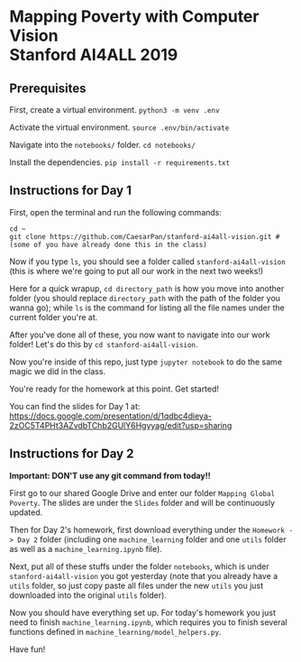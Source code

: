 # Mapping Poverty with Computer Vision <br/> Stanford AI4ALL 2019

## Prerequisites

First, create a virtual environment.
`python3 -m venv .env`

Activate the virtual environment.
`source .env/bin/activate`

Navigate into the `notebooks/` folder.
`cd notebooks/`

Install the dependencies.
`pip install -r requirements.txt`

## Instructions for Day 1

First, open the terminal and run the following commands:

```
cd ~
git clone https://github.com/CaesarPan/stanford-ai4all-vision.git #(some of you have already done this in the class)
```

Now if you type `ls`, you should see a folder called `stanford-ai4all-vision` (this is where we're going to put all our work in the next two weeks!)

Here for a quick wrapup, `cd directory_path` is how you move into another folder (you should replace `directory_path` with the path of the folder you wanna go); while `ls` is the command for listing all the file names under the current folder you're at.

After you've done all of these, you now want to navigate into our work folder! Let's do this by `cd stanford-ai4all-vision`.

Now you're inside of this repo, just type `jupyter notebook` to do the same magic we did in the class.

You're ready for the homework at this point. Get started!

You can find the slides for Day 1 at:
https://docs.google.com/presentation/d/1qdbc4dieya-2zOC5T4PHt3AZvdbTChb2GUlY6Hgyyag/edit?usp=sharing

## Instructions for Day 2

**Important: DON'T use any git command from today!!**

First go to our shared Google Drive and enter our folder `Mapping Global Poverty`. The slides are under the `Slides` folder and will be continuously updated.

Then for Day 2's homework, first download everything under the `Homework -> Day 2` folder (including one `machine_learning` folder and one `utils` folder as well as a `machine_learning.ipynb` file).

Next, put all of these stuffs under the folder `notebooks`, which is under `stanford-ai4all-vision` you got yesterday (note that you already have a `utils` folder, so just copy paste all files under the new `utils` you just downloaded into the original `utils` folder).

Now you should have everything set up. For today's homework you just need to finish `machine_learning.ipynb`, which requires you to finish several functions defined in `machine_learning/model_helpers.py`.

Have fun!
